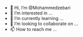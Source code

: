 - 👋 Hi, I’m @Mohammedzebari
- 👀 I’m interested in ...
- 🌱 I’m currently learning ...
- 💞️ I’m looking to collaborate on ...
- 📫 How to reach me ...

<!---
Mohammedzebari/Mohammedzebari is a ✨ special ✨ repository because its `README.md` (this file) appears on your GitHub profile.
You can click the Preview link to take a look at your changes.
<!DOCTYPE html>
<html lang="ar">
<head>
  <meta charset="UTF-8">
  <meta name="viewport" content="width=device-width, initial-scale=1.0">
  <title>مولد الإعلانات</title>
</head>
<body>
  <h1>مرحبا بك في مولد الإعلانات 🚀</h1>
  <form id="adForm">
    <label>اسم المنتج:</label><br>
    <input type="text" id="product"><br><br>
    <label>الجمهور المستهدف:</label><br>
    <input type="text" id="audience"><br><br>
    <label>المنصة:</label><br>
    <input type="text" id="platform"><br><br>
    <button type="submit">أنشئ الإعلان</button>
  </form>

  <script>
    document.getElementById('adForm').onsubmit = function(event) {
      event.preventDefault();
      const product = document.getElementById('product').value;
      const audience = document.getElementById('audience').value;
      const platform = document.getElementById('platform').value;

      alert(`تم إنشاء إعلان لمنتج: ${product}\nللجمهور: ${audience}\nعلى المنصة: ${platform}`);
    };
  </script>
</body>
</html>


